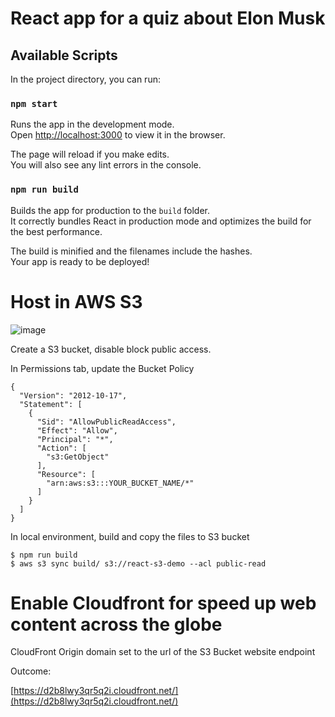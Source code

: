 # React app for a quiz about Elon Musk

## Available Scripts

In the project directory, you can run:

### `npm start`

Runs the app in the development mode.\
Open [http://localhost:3000](http://localhost:3000) to view it in the browser.

The page will reload if you make edits.\
You will also see any lint errors in the console.

### `npm run build`

Builds the app for production to the `build` folder.\
It correctly bundles React in production mode and optimizes the build for the best performance.

The build is minified and the filenames include the hashes.\
Your app is ready to be deployed!

# Host in AWS S3

![image](https://user-images.githubusercontent.com/9261163/142579941-0d6ad51a-1105-4b4e-9def-e47d9e4ab49b.png)

Create a S3 bucket, disable block public access.

In Permissions tab, update the Bucket Policy
```
{
  "Version": "2012-10-17",
  "Statement": [
    {
      "Sid": "AllowPublicReadAccess",
      "Effect": "Allow",
      "Principal": "*",
      "Action": [
        "s3:GetObject"
      ],
      "Resource": [
        "arn:aws:s3:::YOUR_BUCKET_NAME/*"
      ]
    }
  ]
}
```

In local environment, build and copy the files to S3 bucket
```
$ npm run build
$ aws s3 sync build/ s3://react-s3-demo --acl public-read
```

# Enable Cloudfront for speed up web content across the globe

CloudFront Origin domain set to the url of the S3 Bucket website endpoint

Outcome:

[https://d2b8lwy3qr5q2i.cloudfront.net/](https://d2b8lwy3qr5q2i.cloudfront.net/)
